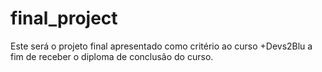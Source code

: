 # final_project
Este será o projeto final apresentado como critério ao curso +Devs2Blu a fim de receber o diploma de conclusão do curso.
